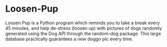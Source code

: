 # Loosen-Pup
Loosen Pup is a Python program which reminds you to take a break every 45 minutes, and help de-stress (loosen up) with pictures of dogs randomly generated using the Dog API through the random-dog package. This large database practically guarantees a new doggo pic every time.

